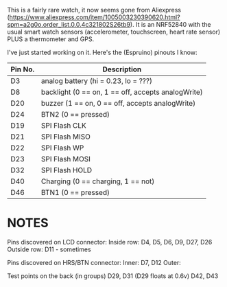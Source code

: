 This is a fairly rare watch, it now seems gone from Aliexpress (https://www.aliexpress.com/item/1005003230390620.html?spm=a2g0o.order_list.0.0.4c321802S26tb9). 
It is an NRF52840 with the usual smart watch sensors (accelerometer, touchscreen, heart rate sensor) PLUS a thermometer and GPS. 

I've just started working on it. Here's the (Espruino) pinouts I know:

| Pin No.  | Description |
| ------------- | ------------- |
|D3| analog battery (hi = 0.23, lo = ???)|
|D8|  backlight (0 == on, 1 == off, accepts analogWrite)|
|D20| buzzer (1 == on, 0 == off, accepts analogWrite)|
|D24| BTN2 (0 == pressed)|
|D19| SPI Flash CLK |
|D21| SPI Flash MISO |
|D22| SPI Flash WP |
|D23| SPI Flash MOSI |
|D32| SPI Flash HOLD |
|D40| Charging (0 == charging, 1 == not)|
|D46| BTN1 (0 == pressed)|

NOTES
=====
Pins discovered on LCD connector:
Inside row:  D4, D5, D6, D9, D27, D26
Outside row: 
D11 - sometimes

Pins discovered on HRS/BTN connector:
Inner: D7, D12
Outer: 

Test points on the back (in groups)
D29, D31 (D29 floats at 0.6v)
D42, D43
